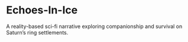 # Echoes-In-Ice
A reality-based sci-fi narrative exploring companionship and survival on Saturn’s ring settlements.
